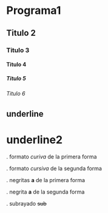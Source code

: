 # Programa1
## Titulo 2
### Titulo 3
#### Titulo 4
##### Titulo 5
###### Titulo 6
underline
-------------------------
underline2
=========================
. formato *curiva* de la primera forma

. formato _cursiva_ de la segunda forma

. negritas **a** de la primera forma

. negrita __a__ de la segunda forma

. subrayado ~~sub~~
